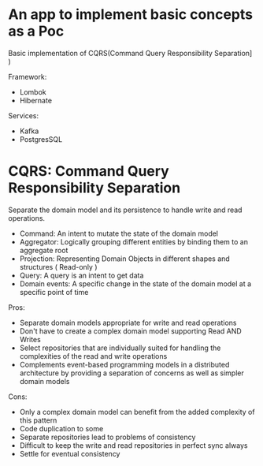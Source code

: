 # An app to implement basic concepts as a Poc

Basic implementation of CQRS(Command Query Responsibility Separation] )

Framework:
- Lombok
- Hibernate

Services:
- Kafka
- PostgresSQL


# CQRS: 	Command Query Responsibility Separation

Separate the domain model and its persistence to handle write and read operations.

- Command: 		An intent to mutate the state of the domain model
- Aggregator:		Logically grouping different entities by binding them to an aggregate root
- Projection: 	Representing Domain Objects in different shapes and structures ( Read-only )
- Query: 			A query is an intent to get data
- Domain events: 	A specific change in the state of the domain model at a specific point of time

Pros:
- Separate domain models appropriate for write and read operations
- Don't have to create a complex domain model supporting Read AND Writes
- Select repositories that are individually suited for handling the complexities of the read and write operations
- Complements event-based programming models in a distributed architecture by providing a separation of concerns as well as simpler domain models

Cons:
- Only a complex domain model can benefit from the added complexity of this pattern
- Code duplication to some
- Separate repositories lead to problems of consistency
- Difficult to keep the write and read repositories in perfect sync always
- Settle for eventual consistency
